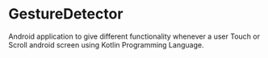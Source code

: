 # GestureDetector
Android application to give different functionality whenever a user Touch or Scroll android screen using Kotlin Programming Language.

